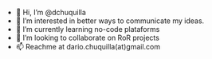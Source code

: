- 👋 Hi, I’m @dchuquilla
- 👀 I’m interested in better ways to communicate my ideas.
- 🌱 I’m currently learning no-code plataforms
- 💞️ I’m looking to collaborate on RoR projects
- 📫 Reachme at dario.chuquilla(at)gmail.com

<!---
dchuquilla/dchuquilla is a ✨ special ✨ repository because its `README.md` (this file) appears on your GitHub profile.
You can click the Preview link to take a look at your changes.
--->

